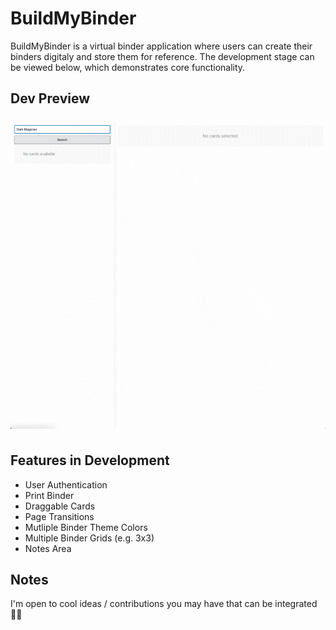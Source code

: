 # BuildMyBinder

BuildMyBinder is a virtual binder application where users can create their binders digitaly and store them for reference. The development stage can be viewed below, which demonstrates core functionality.

## Dev Preview

![Build My Binder Preview](https://github.com/fabio-miguel/build-my-binder/raw/main/public/build-my-binder-reel.gif)

## Features in Development

- User Authentication
- Print Binder
- Draggable Cards
- Page Transitions
- Mutliple Binder Theme Colors
- Multiple Binder Grids (e.g. 3x3)
- Notes Area

## Notes

I'm open to cool ideas / contributions you may have that can be integrated 👍🏻
